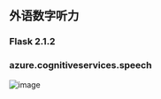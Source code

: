 ## 外语数字听力
### Flask 2.1.2
### azure.cognitiveservices.speech
![image](https://user-images.githubusercontent.com/31680619/172036325-5fa8f12e-3f82-484d-8643-67a7a8ba56e3.png)
